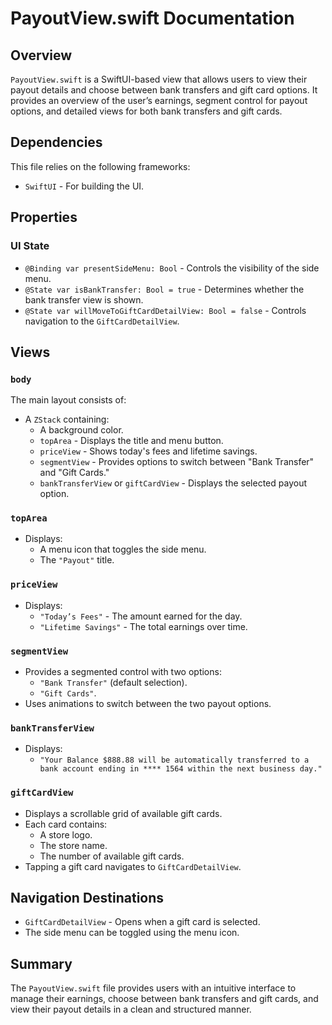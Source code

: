 # PayoutView.swift Documentation

## Overview
`PayoutView.swift` is a SwiftUI-based view that allows users to view their payout details and choose between bank transfers and gift card options. It provides an overview of the user’s earnings, segment control for payout options, and detailed views for both bank transfers and gift cards.

## Dependencies
This file relies on the following frameworks:
- `SwiftUI` - For building the UI.

## Properties

### UI State
- `@Binding var presentSideMenu: Bool` - Controls the visibility of the side menu.
- `@State var isBankTransfer: Bool = true` - Determines whether the bank transfer view is shown.
- `@State var willMoveToGiftCardDetailView: Bool = false` - Controls navigation to the `GiftCardDetailView`.

## Views

### `body`
The main layout consists of:
- A `ZStack` containing:
  - A background color.
  - `topArea` - Displays the title and menu button.
  - `priceView` - Shows today's fees and lifetime savings.
  - `segmentView` - Provides options to switch between "Bank Transfer" and "Gift Cards."
  - `bankTransferView` or `giftCardView` - Displays the selected payout option.

### `topArea`
- Displays:
  - A menu icon that toggles the side menu.
  - The `"Payout"` title.

### `priceView`
- Displays:
  - `"Today’s Fees"` - The amount earned for the day.
  - `"Lifetime Savings"` - The total earnings over time.

### `segmentView`
- Provides a segmented control with two options:
  - `"Bank Transfer"` (default selection).
  - `"Gift Cards"`.
- Uses animations to switch between the two payout options.

### `bankTransferView`
- Displays:
  - `"Your Balance $888.88 will be automatically transferred to a bank account ending in **** 1564 within the next business day."`

### `giftCardView`
- Displays a scrollable grid of available gift cards.
- Each card contains:
  - A store logo.
  - The store name.
  - The number of available gift cards.
- Tapping a gift card navigates to `GiftCardDetailView`.

## Navigation Destinations
- `GiftCardDetailView` - Opens when a gift card is selected.
- The side menu can be toggled using the menu icon.

## Summary
The `PayoutView.swift` file provides users with an intuitive interface to manage their earnings, choose between bank transfers and gift cards, and view their payout details in a clean and structured manner.


